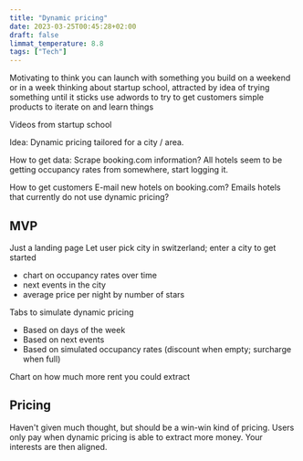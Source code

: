 ```yaml
---
title: "Dynamic pricing"
date: 2023-03-25T00:45:28+02:00
draft: false
limmat_temperature: 8.8
tags: ["Tech"]
---
```

Motivating to think you can launch with something you build on a weekend or in a week
thinking about startup school, attracted by idea of trying something until it sticks
use adwords to try to get customers
simple products to iterate on and learn things

Videos from startup school

Idea: Dynamic pricing tailored for a city / area.

How to get data:
Scrape booking.com information? All hotels seem to be getting occupancy rates from somewhere, start logging it.

How to get customers
E-mail new hotels on booking.com? Emails hotels that currently do not use dynamic pricing?

## MVP
Just a landing page
Let user pick city in switzerland; enter a city to get started
* chart on occupancy rates over time
* next events in the city
* average price per night by number of stars

Tabs to simulate dynamic pricing
* Based on days of the week
* Based on next events
* Based on simulated occupancy rates (discount when empty; surcharge when full)

Chart on how much more rent you could extract

## Pricing
Haven't given much thought, but should be a win-win kind of pricing. Users only pay when dynamic pricing is able to extract more money. Your interests are then aligned.
